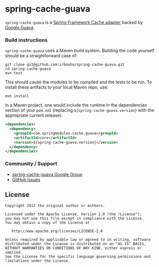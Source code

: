 # spring-cache-guava


`spring-cache-guava` is a [Spring Framework Cache adapter](http://static.springsource.org/spring/docs/3.2.x/spring-framework-reference/html/cache.html#cache-plug)
backed by [Google Guava](http://code.google.com/p/guava-libraries/).

### Build instructions

`spring-cache-guava` uses a Maven build system. Building the code yourself
should be a straightforward case of:

    git clone git@github.com:irbouho/spring-cache-guava.git
    cd spring-cache-guava
    mvn test

This should cause the modules to be compiled and the tests to be run. To
install these artifacts to your local Maven repo, use:

    mvn install

In a Maven project, one would include the runtime in the dependencies section
of your `pom.xml` (replacing `${spring-cache-guava.version}` with the
appropriate current release):

```xml
<dependencies>
  <dependency>
    <groupId>com.springmodules.cache.guava</groupId>
    <artifactId>core</artifactId>
    <version>${spring-cache-guava.version}</version>
  </dependency>
</dependencies>
```

### Community / Support

* [spring-cache-guava Google Group](https://groups.google.com/forum/?fromgroups#!forum/spring-cache-guava)
* [GitHub Issues](https://github.com/irbouho/spring-cache-guava/issues)

License
-------

    Copyright 2012 the original author or authors.

    Licensed under the Apache License, Version 2.0 (the "License");
    you may not use this file except in compliance with the License.
    You may obtain a copy of the License at

       http://www.apache.org/licenses/LICENSE-2.0

    Unless required by applicable law or agreed to in writing, software
    distributed under the License is distributed on an "AS IS" BASIS,
    WITHOUT WARRANTIES OR CONDITIONS OF ANY KIND, either express or implied.
    See the License for the specific language governing permissions and
    limitations under the License.
